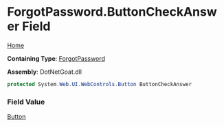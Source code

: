 # ForgotPassword\.ButtonCheckAnswer Field

[Home](../../../../../../README.md)

**Containing Type**: [ForgotPassword](../README.md)

**Assembly**: DotNetGoat\.dll

```csharp
protected System.Web.UI.WebControls.Button ButtonCheckAnswer
```

### Field Value

[Button](https://docs.microsoft.com/en-us/dotnet/api/system.web.ui.webcontrols.button)

